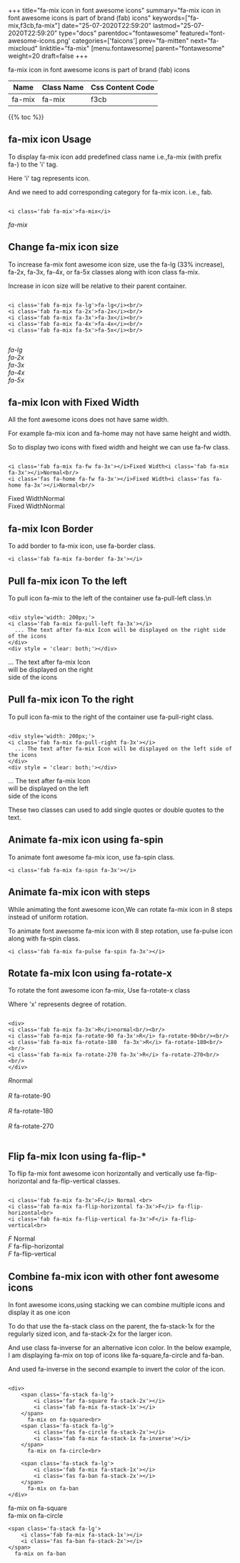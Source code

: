 +++
title="fa-mix icon in font awesome icons"
summary="fa-mix icon in font awesome icons is part of brand (fab) icons"
keywords=["fa-mix,f3cb,fa-mix"]
date="25-07-2020T22:59:20"
lastmod="25-07-2020T22:59:20"
type="docs"
parentdoc="fontawesome"
featured='font-awesome-icons.png'
categories=['faicons']
prev="fa-mitten"
next="fa-mixcloud"
linktitle="fa-mix"
[menu.fontawesome]
parent="fontawesome"
weight=20
draft=false
+++


fa-mix icon in font awesome icons is part of brand (fab) icons

<div class='table-responsive'><table class='table'><thead><tr><th>Name</th><th>Class Name</th><th>Css Content Code</th></tr></thead><tbody><tr><td>fa-mix</td><td>fa-mix</td><td>f3cb</td></tr></tbody></table></div>


{{% toc %}}


## fa-mix icon Usage

To display fa-mix icon add predefined class name i.e.,fa-mix (with prefix fa-) to the 'i' tag.

Here 'i' tag represents icon.

And we need to add corresponding category for fa-mix icon. i.e., fab.


```

<i class='fab fa-mix'>fa-mix</i>
```

<i class='fab fa-mix'>fa-mix</i>




## Change fa-mix icon size
To increase fa-mix font awesome icon size, use the fa-lg (33% increase), fa-2x, fa-3x, fa-4x, or fa-5x classes along with icon class fa-mix.

Increase in icon size will be relative to their parent container. 

```

<i class='fab fa-mix fa-lg'>fa-lg</i><br/>
<i class='fab fa-mix fa-2x'>fa-2x</i><br/>
<i class='fab fa-mix fa-3x'>fa-3x</i><br/>
<i class='fab fa-mix fa-4x'>fa-4x</i><br/>
<i class='fab fa-mix fa-5x'>fa-5x</i><br/>
            
```

<i class='fab fa-mix fa-lg'>fa-lg</i><br/>
<i class='fab fa-mix fa-2x'>fa-2x</i><br/>
<i class='fab fa-mix fa-3x'>fa-3x</i><br/>
<i class='fab fa-mix fa-4x'>fa-4x</i><br/>
<i class='fab fa-mix fa-5x'>fa-5x</i><br/>
            



## fa-mix Icon with Fixed Width 

All the font awesome icons does not have same width.

For example fa-mix icon and fa-home may not have same height and width.

So to display two icons with fixed width and height we can use fa-fw class.


```

<i class='fab fa-mix fa-fw fa-3x'></i>Fixed Width<i class='fab fa-mix fa-3x'></i>Normal<br/>
<i class='fas fa-home fa-fw fa-3x'></i>Fixed Width<i class='fas fa-home fa-3x'></i>Normal<br/>
```

<i class='fab fa-mix fa-fw fa-3x'></i>Fixed Width<i class='fab fa-mix fa-3x'></i>Normal<br/>
<i class='fas fa-home fa-fw fa-3x'></i>Fixed Width<i class='fas fa-home fa-3x'></i>Normal<br/>



## fa-mix Icon Border 

To add border to fa-mix icon, use fa-border class.


```
<i class='fab fa-mix fa-border fa-3x'></i>

```
<i class='fab fa-mix fa-border fa-3x'></i>





## Pull fa-mix icon To the left

To pull icon fa-mix to the left of the container use fa-pull-left class.\n

```

<div style='width: 200px;'>
<i class='fab fa-mix fa-pull-left fa-3x'></i>
  ... The text after fa-mix Icon will be displayed on the right side of the icons
</div>
<div style = 'clear: both;'></div>
```

<div style='width: 200px;'>
<i class='fab fa-mix fa-pull-left fa-3x'></i>
  ... The text after fa-mix Icon will be displayed on the right side of the icons
</div>
<div style = 'clear: both;'></div>




## Pull fa-mix icon To the right
To pull icon fa-mix to the right of the container use fa-pull-right class.

```

<div style='width: 200px;'>
<i class='fab fa-mix fa-pull-right fa-3x'></i>
  ... The text after fa-mix Icon will be displayed on the left side of the icons
</div>
<div style = 'clear: both;'></div>
```

<div style='width: 200px;'>
<i class='fab fa-mix fa-pull-right fa-3x'></i>
  ... The text after fa-mix Icon will be displayed on the left side of the icons
</div>
<div style = 'clear: both;'></div>

These two classes can used to add single quotes or double quotes to the text.


## Animate fa-mix icon using fa-spin
To animate font awesome fa-mix icon, use fa-spin class.

```
<i class='fab fa-mix fa-spin fa-3x'></i>
```
<i class='fab fa-mix fa-spin fa-3x'></i>




## Animate fa-mix icon with steps
While animating the font awesome icon,We can rotate fa-mix icon in 8 steps instead of uniform rotation.

To animate font awesome fa-mix icon with 8 step rotation, use fa-pulse icon along with fa-spin class.


```
<i class='fab fa-mix fa-pulse fa-spin fa-3x'></i>

```
<i class='fab fa-mix fa-pulse fa-spin fa-3x'></i>





## Rotate fa-mix Icon using fa-rotate-x
To rotate the font awesome icon fa-mix, Use fa-rotate-x class

Where 'x' represents degree of rotation.


```

<div>
<i class='fab fa-mix fa-3x'>R</i>normal<br/><br/>
<i class='fab fa-mix fa-rotate-90 fa-3x'>R</i> fa-rotate-90<br/><br/> 
<i class='fab fa-mix fa-rotate-180  fa-3x'>R</i> fa-rotate-180<br/><br/> 
<i class='fab fa-mix fa-rotate-270 fa-3x'>R</i> fa-rotate-270<br/><br/>
</div>
```

<div>
<i class='fab fa-mix fa-3x'>R</i>normal<br/><br/>
<i class='fab fa-mix fa-rotate-90 fa-3x'>R</i> fa-rotate-90<br/><br/> 
<i class='fab fa-mix fa-rotate-180  fa-3x'>R</i> fa-rotate-180<br/><br/> 
<i class='fab fa-mix fa-rotate-270 fa-3x'>R</i> fa-rotate-270<br/><br/>
</div>




## Flip fa-mix Icon using fa-flip-*
To flip fa-mix font awesome icon horizontally and vertically use fa-flip-horizontal and fa-flip-vertical classes. 

```

<i class='fab fa-mix fa-3x'>F</i> Normal <br>
<i class='fab fa-mix fa-flip-horizontal fa-3x'>F</i> fa-flip-horizontal<br>
<i class='fab fa-mix fa-flip-vertical fa-3x'>F</i> fa-flip-vertical<br>
```

<i class='fab fa-mix fa-3x'>F</i> Normal <br>
<i class='fab fa-mix fa-flip-horizontal fa-3x'>F</i> fa-flip-horizontal<br>
<i class='fab fa-mix fa-flip-vertical fa-3x'>F</i> fa-flip-vertical<br>




## Combine fa-mix icon with other font awesome icons
In font awesome icons,using stacking we can combine multiple icons and display it as one icon 

To do that use the fa-stack class on the parent, the fa-stack-1x for the regularly sized icon, and fa-stack-2x for the larger icon.

And use class fa-inverse for an alternative icon color. 
In the below example, I am displaying fa-mix on top of icons like fa-square,fa-circle and fa-ban.

And used fa-inverse in the second example to invert the color of the icon.

```

<div>
    <span class='fa-stack fa-lg'>
        <i class='far fa-square fa-stack-2x'></i>
        <i class='fab fa-mix fa-stack-1x'></i>
    </span>
      fa-mix on fa-square<br>
    <span class='fa-stack fa-lg'>
        <i class='fas fa-circle fa-stack-2x'></i>
        <i class='fab fa-mix fa-stack-1x fa-inverse'></i>
    </span>
      fa-mix on fa-circle<br>

    <span class='fa-stack fa-lg'>
        <i class='fab fa-mix fa-stack-1x'></i>
        <i class='fas fa-ban fa-stack-2x'></i>
    </span>
      fa-mix on fa-ban
</div>
```

<div>
    <span class='fa-stack fa-lg'>
        <i class='far fa-square fa-stack-2x'></i>
        <i class='fab fa-mix fa-stack-1x'></i>
    </span>
      fa-mix on fa-square<br>
    <span class='fa-stack fa-lg'>
        <i class='fas fa-circle fa-stack-2x'></i>
        <i class='fab fa-mix fa-stack-1x fa-inverse'></i>
    </span>
      fa-mix on fa-circle<br>

    <span class='fa-stack fa-lg'>
        <i class='fab fa-mix fa-stack-1x'></i>
        <i class='fas fa-ban fa-stack-2x'></i>
    </span>
      fa-mix on fa-ban
</div>






